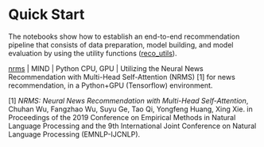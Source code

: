 # Quick Start

The notebooks show how to establish an end-to-end recommendation pipeline that consists of data preparation, model building, and model evaluation by using the utility functions ([reco_utils](../../reco_utils)).

[nrms](nrms_MIND.ipynb) | MIND | Python CPU, GPU | Utilizing the Neural News Recommendation with Multi-Head Self-Attention (NRMS) [1] for news recommendation, in a Python+GPU (Tensorflow) environment.  

[1] _NRMS: Neural News Recommendation with Multi-Head Self-Attention_, Chuhan Wu, Fangzhao Wu, Suyu Ge, Tao Qi, Yongfeng Huang, Xing Xie. in Proceedings of the 2019 Conference on Empirical Methods in Natural Language Processing and the 9th International Joint Conference on Natural Language Processing (EMNLP-IJCNLP).<br>
